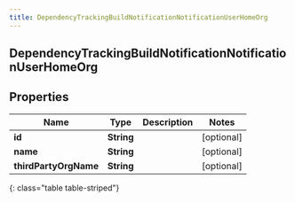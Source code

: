 ```yaml
---
title: DependencyTrackingBuildNotificationNotificationUserHomeOrg
---
```

## DependencyTrackingBuildNotificationNotificationUserHomeOrg


## Properties

| Name | Type | Description | Notes |
| ------------ | ------------- | ------------- | ------------- |
| **id** | **String** |  |  [optional] |
| **name** | **String** |  |  [optional] |
| **thirdPartyOrgName** | **String** |  |  [optional] |
{: class="table table-striped"}



